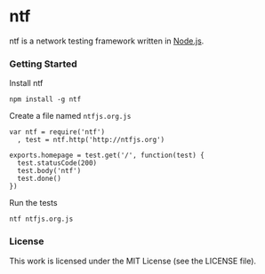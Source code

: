 ntf
===

ntf is a network testing framework written in [Node.js](http://nodejs.org/).

### Getting Started

Install ntf

    npm install -g ntf

Create a file named `ntfjs.org.js`

    var ntf = require('ntf')
      , test = ntf.http('http://ntfjs.org')

    exports.homepage = test.get('/', function(test) {
      test.statusCode(200)
      test.body('ntf')
      test.done()
    })

Run the tests

    ntf ntfjs.org.js

### License

This work is licensed under the MIT License (see the LICENSE file).
